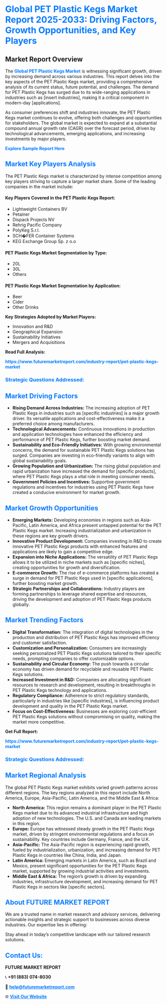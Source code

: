 <h1 style="color: #007BFF;">Global PET Plastic Kegs Market Report 2025-2033: Driving Factors, Growth Opportunities, and Key Players</h1>

<section id="overview">
<h2>Market Report Overview</h2>
<p>The <a href="https://www.futuremarketreport.com/industry-report/pet-plastic-kegs-market" style="color: #007BFF; text-decoration: none;"><strong>Global PET Plastic Kegs Market</strong></a> is witnessing significant growth, driven by increasing demand across various industries. This report delves into the key aspects of the PET Plastic Kegs market, providing a comprehensive analysis of its current status, future potential, and challenges. The demand for PET Plastic Kegs has surged due to its wide-ranging applications in industries such as [insert industries], making it a critical component in modern-day [applications].</p>
<p>As consumer preferences shift and industries innovate, the PET Plastic Kegs market continues to evolve, offering both challenges and opportunities for stakeholders. The global market is expected to expand at a substantial compound annual growth rate (CAGR) over the forecast period, driven by technological advancements, emerging applications, and increasing investments by major players.</p>
</section>

<section id="overview">
<p><a href="https://www.futuremarketreport.com/request-sample/reportId=43080" style="color: #007BFF; text-decoration: none;"><strong>Explore Sample Report Here</strong></a></p>
</section>

<section id="key-players">
<h2 style="color: #007BFF;">Market Key Players Analysis</h2>
<p>The PET Plastic Kegs market is characterized by intense competition among key players striving to capture a larger market share. Some of the leading companies in the market include:</p>
<h4>Key Players Covered in the PET Plastic Kegs Report:</h4>
<ul><li>Lightweight Containers BV</li><li>Petainer</li><li>Dispack Projects NV</li><li>Rehrig Pacific Company</li><li>PolyKeg S.r.l.</li><li>SCH�FER Container Systems</li><li>KEG Exchange Group Sp. z o.o</li></ul>
<h4>PET Plastic Kegs Market Segmentation by Type:</h4>
<ul><li>20L</li><li>30L</li><li>Others</li></ul>

<h4>PET Plastic Kegs Market Segmentation by Application:</h4>
<ul><li>Beer</li><li>Cider</li><li>Other Drinks</li></ul>
<p><strong>Key Strategies Adopted by Market Players:</strong></p>
<ul>
<li>Innovation and R&D</li>
<li>Geographical Expansion</li>
<li>Sustainability Initiatives</li>
<li>Mergers and Acquisitions</li>
</ul>
</section>

<section>
<p><strong>Read Full Analysis: </strong></p><a href="https://www.futuremarketreport.com/industry-report/pet-plastic-kegs-market" style="color: #007BFF; text-decoration: none;"><strong>https://www.futuremarketreport.com/industry-report/pet-plastic-kegs-market</strong></a>
<h3 style="color: #007BFF;">Strategic Questions Addressed:</h3>
</section>

<section id="driving-factors">
<h2 style="color: #007BFF;">Market Driving Factors</h2>
<ul>
<li><strong>Rising Demand Across Industries:</strong> The increasing adoption of PET Plastic Kegs in industries such as [specific industries] is a major growth driver. Its versatile applications and cost-effectiveness make it a preferred choice among manufacturers.</li>
<li><strong>Technological Advancements:</strong> Continuous innovations in production and application technologies have enhanced the efficiency and performance of PET Plastic Kegs, further boosting market demand.</li>
<li><strong>Sustainability and Eco-Friendly Initiatives:</strong> With growing environmental concerns, the demand for sustainable PET Plastic Kegs solutions has surged. Companies are investing in eco-friendly variants to align with global sustainability goals.</li>
<li><strong>Growing Population and Urbanization:</strong> The rising global population and rapid urbanization have increased the demand for [specific products], where PET Plastic Kegs plays a vital role in meeting consumer needs.</li>
<li><strong>Government Policies and Incentives:</strong> Supportive government regulations and incentives for industries using PET Plastic Kegs have created a conducive environment for market growth.</li>
</ul>
</section>

<section id="growth-opportunities">
<h2 style="color: #007BFF;">Market Growth Opportunities</h2>
<ul>
<li><strong>Emerging Markets:</strong> Developing economies in regions such as Asia-Pacific, Latin America, and Africa present untapped potential for the PET Plastic Kegs market. Increasing industrialization and urbanization in these regions are key growth drivers.</li>
<li><strong>Innovative Product Development:</strong> Companies investing in R&D to create innovative PET Plastic Kegs products with enhanced features and applications are likely to gain a competitive edge.</li>
<li><strong>Expansion into Niche Applications:</strong> The versatility of PET Plastic Kegs allows it to be utilized in niche markets such as [specific niches], creating opportunities for growth and diversification.</li>
<li><strong>E-commerce Growth:</strong> The rise of e-commerce platforms has created a surge in demand for PET Plastic Kegs used in [specific applications], further boosting market growth.</li>
<li><strong>Strategic Partnerships and Collaborations:</strong> Industry players are forming partnerships to leverage shared expertise and resources, driving the development and adoption of PET Plastic Kegs products globally.</li>
</ul>
</section>

<section id="trending-factors">
<h2 style="color: #007BFF;">Market Trending Factors</h2>
<ul>
<li><strong>Digital Transformation:</strong> The integration of digital technologies in the production and distribution of PET Plastic Kegs has improved efficiency and customer satisfaction.</li>
<li><strong>Customization and Personalization:</strong> Consumers are increasingly seeking personalized PET Plastic Kegs solutions tailored to their specific needs, prompting companies to offer customizable options.</li>
<li><strong>Sustainability and Circular Economy:</strong> The push towards a circular economy has driven demand for recyclable and reusable PET Plastic Kegs solutions.</li>
<li><strong>Increased Investment in R&D:</strong> Companies are allocating significant resources to research and development, resulting in breakthroughs in PET Plastic Kegs technology and applications.</li>
<li><strong>Regulatory Compliance:</strong> Adherence to strict regulatory standards, particularly in industries like [specific industries], is influencing product development and quality in the PET Plastic Kegs market.</li>
<li><strong>Focus on Cost-Effectiveness:</strong> Businesses are exploring cost-efficient PET Plastic Kegs solutions without compromising on quality, making the market more competitive.</li>
</ul>
</section>

<section>
<p><strong>Get Full Report: </strong></p><a href="https://www.futuremarketreport.com/industry-report/pet-plastic-kegs-market" style="color: #007BFF; text-decoration: none;"><strong>https://www.futuremarketreport.com/industry-report/pet-plastic-kegs-market</strong></a>
<h3 style="color: #007BFF;">Strategic Questions Addressed:</h3>
</section>


<section id="regional-analysis">
<h2 style="color: #007BFF;">Market Regional Analysis</h2>
<p>The global PET Plastic Kegs market exhibits varied growth patterns across different regions. The key regions analyzed in this report include North America, Europe, Asia-Pacific, Latin America, and the Middle East & Africa:</p>
<ul>
<li><strong>North America:</strong> This region remains a dominant player in the PET Plastic Kegs market due to its advanced industrial infrastructure and high adoption of new technologies. The U.S. and Canada are leading markets in this region.</li>
<li><strong>Europe:</strong> Europe has witnessed steady growth in the PET Plastic Kegs market, driven by stringent environmental regulations and a focus on sustainability. Key countries include Germany, France, and the U.K.</li>
<li><strong>Asia-Pacific:</strong> The Asia-Pacific region is experiencing rapid growth, fueled by industrialization, urbanization, and increasing demand for PET Plastic Kegs in countries like China, India, and Japan.</li>
<li><strong>Latin America:</strong> Emerging markets in Latin America, such as Brazil and Mexico, present significant opportunities for the PET Plastic Kegs market, supported by growing industrial activities and investments.</li>
<li><strong>Middle East & Africa:</strong> The region’s growth is driven by expanding industries, infrastructure development, and increasing demand for PET Plastic Kegs in sectors like [specific sectors].</li>
</ul>
</section>

<footer>
<h2 style="color: #007BFF;">About FUTURE MARKET REPORT</h2>
<p>We are a trusted name in market research and advisory services, delivering actionable insights and strategic support to businesses across diverse industries. Our expertise lies in offering:</p>

<p>Stay ahead in today’s competitive landscape with our tailored research solutions.</p>

<h2 style="color: #007BFF;">Contact Us:</h2>
<p><strong>FUTURE MARKET REPORT</strong></p>
<p>📞 <strong>+91 (883) 074-8030</strong></p>
<p>📧 <strong><a href="mailto:help@futuremarketreport.com" style="color: #007BFF;">help@futuremarketreport.com</a></strong></p>
<p>🌐 <strong><a href="https://www.futuremarketreport.com/" style="color: #007BFF;">Visit Our Website</a></strong></p>
</footer>